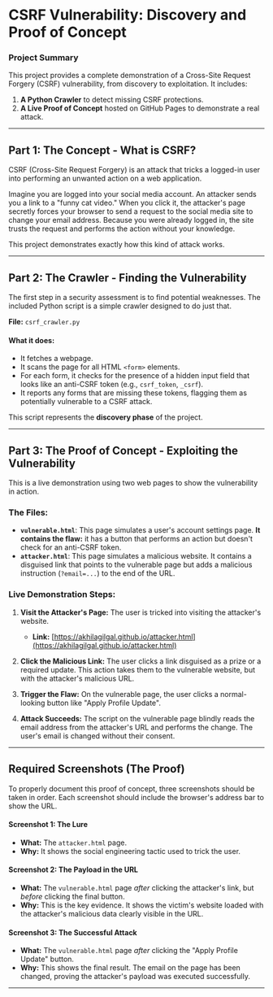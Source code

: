 # CSRF Vulnerability: Discovery and Proof of Concept

### Project Summary
This project provides a complete demonstration of a Cross-Site Request Forgery (CSRF) vulnerability, from discovery to exploitation. It includes:
1.  **A Python Crawler** to detect missing CSRF protections.
2.  **A Live Proof of Concept** hosted on GitHub Pages to demonstrate a real attack.

---

## Part 1: The Concept - What is CSRF?

CSRF (Cross-Site Request Forgery) is an attack that tricks a logged-in user into performing an unwanted action on a web application.

Imagine you are logged into your social media account. An attacker sends you a link to a "funny cat video." When you click it, the attacker's page secretly forces your browser to send a request to the social media site to change your email address. Because you were already logged in, the site trusts the request and performs the action without your knowledge.

This project demonstrates exactly how this kind of attack works.

---

## Part 2: The Crawler - Finding the Vulnerability

The first step in a security assessment is to find potential weaknesses. The included Python script is a simple crawler designed to do just that.

**File:** `csrf_crawler.py`

#### What it does:
*   It fetches a webpage.
*   It scans the page for all HTML `<form>` elements.
*   For each form, it checks for the presence of a hidden input field that looks like an anti-CSRF token (e.g., `csrf_token`, `_csrf`).
*   It reports any forms that are missing these tokens, flagging them as potentially vulnerable to a CSRF attack.

This script represents the **discovery phase** of the project.

---

## Part 3: The Proof of Concept - Exploiting the Vulnerability

This is a live demonstration using two web pages to show the vulnerability in action.

### The Files:
*   **`vulnerable.html`**: This page simulates a user's account settings page. **It contains the flaw:** it has a button that performs an action but doesn't check for an anti-CSRF token.
*   **`attacker.html`**: This page simulates a malicious website. It contains a disguised link that points to the vulnerable page but adds a malicious instruction (`?email=...`) to the end of the URL.

### Live Demonstration Steps:

1.  **Visit the Attacker's Page:** The user is tricked into visiting the attacker's website.
    *   **Link:** [https://akhilagilgal.github.io/attacker.html](https://akhilagilgal.github.io/attacker.html)

2.  **Click the Malicious Link:** The user clicks a link disguised as a prize or a required update. This action takes them to the vulnerable website, but with the attacker's malicious URL.

3.  **Trigger the Flaw:** On the vulnerable page, the user clicks a normal-looking button like "Apply Profile Update".

4.  **Attack Succeeds:** The script on the vulnerable page blindly reads the email address from the attacker's URL and performs the change. The user's email is changed without their consent.

---

## Required Screenshots (The Proof)

To properly document this proof of concept, three screenshots should be taken in order. Each screenshot should include the browser's address bar to show the URL.

#### Screenshot 1: The Lure
*   **What:** The `attacker.html` page.
*   **Why:** It shows the social engineering tactic used to trick the user.

#### Screenshot 2: The Payload in the URL
*   **What:** The `vulnerable.html` page *after* clicking the attacker's link, but *before* clicking the final button.
*   **Why:** This is the key evidence. It shows the victim's website loaded with the attacker's malicious data clearly visible in the URL.

#### Screenshot 3: The Successful Attack
*   **What:** The `vulnerable.html` page *after* clicking the "Apply Profile Update" button.
*   **Why:** This shows the final result. The email on the page has been changed, proving the attacker's payload was executed successfully.

---
